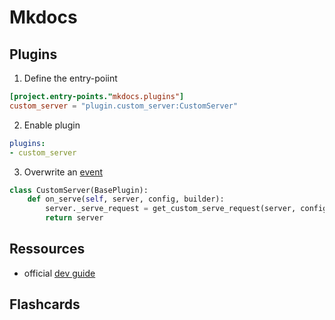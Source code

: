# Mkdocs

## Plugins

1. Define the entry-poiint
```toml title="pyproject.toml"
[project.entry-points."mkdocs.plugins"]
custom_server = "plugin.custom_server:CustomServer"
```

2. Enable plugin
```yaml title="mkdocs.yml"
plugins:
- custom_server
```

3. Overwrite an [event](https://www.mkdocs.org/dev-guide/plugins/#events)
```python
class CustomServer(BasePlugin):
    def on_serve(self, server, config, builder):
        server._serve_request = get_custom_serve_request(server, config)
        return server
```

## Ressources

- official [dev guide](https://www.mkdocs.org/dev-guide/plugins/)

## Flashcards